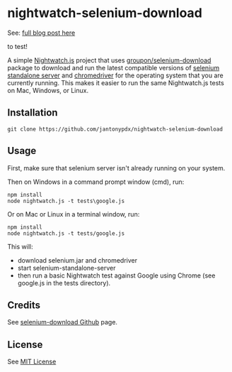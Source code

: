 # nightwatch-selenium-download
See: [full blog post here](http://www.johnantony.com/nightwatch-download-selenium-chromedriver-automatically/)  

to test!

A simple [Nightwatch.js](http://nightwatchjs.org/) project that uses [groupon/selenium-download](https://github.com/groupon/selenium-download) package to download and run the latest compatible versions of [selenium standalone server](http://www.seleniumhq.org/download/) and [chromedriver](https://sites.google.com/a/chromium.org/chromedriver/) for the operating system that you are currently running. This makes it easier to run the same Nightwatch.js tests on Mac, Windows, or Linux.
## Installation
    git clone https://github.com/jantonypdx/nightwatch-selenium-download
## Usage
First, make sure that selenium server isn't already running on your system.  

Then on Windows in a command prompt window (cmd), run:  
```
npm install
node nightwatch.js -t tests\google.js
```
Or on Mac or Linux in a terminal window, run:
```
npm install
node nightwatch.js -t tests/google.js
```
This will:
- download selenium.jar and chromedriver
- start selenium-standalone-server
- then run a basic Nightwatch test against Google using Chrome (see google.js in the tests directory).

## Credits
See [selenium-download Github](https://github.com/groupon/selenium-download) page.

## License
See [MIT License](license.txt)
